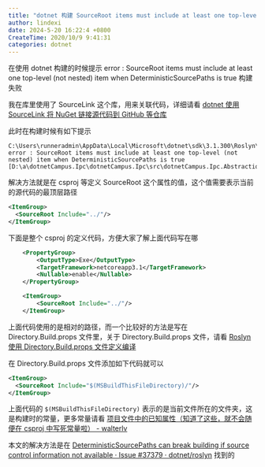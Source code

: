 ```yaml
---
title: "dotnet 构建 SourceRoot items must include at least one top-level item when DeterministicSourcePaths is true 失败"
author: lindexi
date: 2024-5-20 16:22:4 +0800
CreateTime: 2020/10/9 9:41:31
categories: dotnet
---
```


在使用 dotnet 构建的时候提示 error : SourceRoot items must include at least one top-level (not nested) item when DeterministicSourcePaths is true 构建失败

<!--more-->


<!-- CreateTime:2020/10/9 9:41:31 -->



我在库里使用了 SourceLink 这个库，用来关联代码，详细请看 [dotnet 使用 SourceLink 将 NuGet 链接源代码到 GitHub 等仓库](https://blog.lindexi.com/post/dotnet-%E4%BD%BF%E7%94%A8-SourceLink-%E5%B0%86-NuGet-%E9%93%BE%E6%8E%A5%E6%BA%90%E4%BB%A3%E7%A0%81%E5%88%B0-GitHub-%E7%AD%89%E4%BB%93%E5%BA%93.html )

此时在构建时候有如下提示

```
C:\Users\runneradmin\AppData\Local\Microsoft\dotnet\sdk\3.1.300\Roslyn\Microsoft.Managed.Core.targets(104,5): error : SourceRoot items must include at least one top-level (not nested) item when DeterministicSourcePaths is true [D:\a\dotnetCampus.Ipc\dotnetCampus.Ipc\src\dotnetCampus.Ipc.Abstractions\dotnetCampus.Ipc.Abstractions.csproj]
```

解决方法就是在 csproj 等定义 SourceRoot 这个属性的值，这个值需要表示当前的源代码的最顶层路径

```xml
<ItemGroup>
  <SourceRoot Include="../"/>
</ItemGroup>
```

下面是整个 csproj 的定义代码，方便大家了解上面代码写在哪

```xml
    <PropertyGroup>
        <OutputType>Exe</OutputType>
        <TargetFramework>netcoreapp3.1</TargetFramework>
        <Nullable>enable</Nullable>
    </PropertyGroup>

    <ItemGroup>
        <SourceRoot Include="../"/>
    </ItemGroup>
```

上面代码使用的是相对的路径，而一个比较好的方法是写在 Directory.Build.props 文件里，关于  Directory.Build.props 文件，请看 [Roslyn 使用 Directory.Build.props 文件定义编译](https://blog.lindexi.com/post/Roslyn-%E4%BD%BF%E7%94%A8-Directory.Build.props-%E6%96%87%E4%BB%B6%E5%AE%9A%E4%B9%89%E7%BC%96%E8%AF%91.html )

在 Directory.Build.props 文件添加如下代码就可以

```xml
<ItemGroup>
  <SourceRoot Include="$(MSBuildThisFileDirectory)/"/>
</ItemGroup>
```

上面代码的 `$(MSBuildThisFileDirectory)` 表示的是当前文件所在的文件夹，这是构建时的常量，更多常量请看 [项目文件中的已知属性（知道了这些，就不会随便在 csproj 中写死常量啦） - walterlv](https://blog.walterlv.com/post/known-properties-in-csproj.html )

本文的解决方法是在 [DeterministicSourcePaths can break building if source control information not available · Issue #37379 · dotnet/roslyn](https://github.com/dotnet/roslyn/issues/37379 ) 找到的


